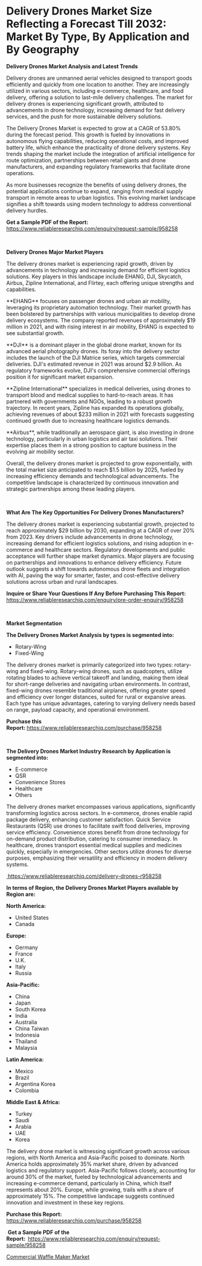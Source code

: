 <p><h1>Delivery Drones Market Size Reflecting a Forecast Till 2032: Market By Type, By Application and By Geography</h1></p><p><strong>Delivery Drones Market Analysis and Latest Trends</strong></p>
<p><p>Delivery drones are unmanned aerial vehicles designed to transport goods efficiently and quickly from one location to another. They are increasingly utilized in various sectors, including e-commerce, healthcare, and food delivery, offering a solution to last-mile delivery challenges. The market for delivery drones is experiencing significant growth, attributed to advancements in drone technology, increasing demand for fast delivery services, and the push for more sustainable delivery solutions.</p><p>The Delivery Drones Market is expected to grow at a CAGR of 53.80% during the forecast period. This growth is fueled by innovations in autonomous flying capabilities, reducing operational costs, and improved battery life, which enhance the practicality of drone delivery systems. Key trends shaping the market include the integration of artificial intelligence for route optimization, partnerships between retail giants and drone manufacturers, and expanding regulatory frameworks that facilitate drone operations.</p><p>As more businesses recognize the benefits of using delivery drones, the potential applications continue to expand, ranging from medical supply transport in remote areas to urban logistics. This evolving market landscape signifies a shift towards using modern technology to address conventional delivery hurdles.</p></p>
<p><strong>Get a Sample PDF of the Report:&nbsp;</strong> <a href="https://www.reliableresearchiq.com/enquiry/request-sample/958258?utm_campaign=3132&utm_medium=2&utm_source=Github&utm_content=ia&utm_term=08042025&utm_id=delivery-drones">https://www.reliableresearchiq.com/enquiry/request-sample/958258</a></p>
<p>&nbsp;</p>
<p><strong>Delivery Drones Major Market Players</strong></p>
<p><p>The delivery drones market is experiencing rapid growth, driven by advancements in technology and increasing demand for efficient logistics solutions. Key players in this landscape include EHANG, DJI, Skycatch, Airbus, Zipline International, and Flirtey, each offering unique strengths and capabilities.</p><p>**EHANG** focuses on passenger drones and urban air mobility, leveraging its proprietary automation technology. Their market growth has been bolstered by partnerships with various municipalities to develop drone delivery ecosystems. The company reported revenues of approximately $19 million in 2021, and with rising interest in air mobility, EHANG is expected to see substantial growth.</p><p>**DJI** is a dominant player in the global drone market, known for its advanced aerial photography drones. Its foray into the delivery sector includes the launch of the DJI Matrice series, which targets commercial deliveries. DJI's estimated revenue in 2021 was around $2.9 billion. As regulatory frameworks evolve, DJI's comprehensive commercial offerings position it for significant market expansion.</p><p>**Zipline International** specializes in medical deliveries, using drones to transport blood and medical supplies to hard-to-reach areas. It has partnered with governments and NGOs, leading to a robust growth trajectory. In recent years, Zipline has expanded its operations globally, achieving revenues of about $233 million in 2021 with forecasts suggesting continued growth due to increasing healthcare logistics demands.</p><p>**Airbus**, while traditionally an aerospace giant, is also investing in drone technology, particularly in urban logistics and air taxi solutions. Their expertise places them in a strong position to capture business in the evolving air mobility sector.</p><p>Overall, the delivery drones market is projected to grow exponentially, with the total market size anticipated to reach $1.5 billion by 2025, fueled by increasing efficiency demands and technological advancements. The competitive landscape is characterized by continuous innovation and strategic partnerships among these leading players.</p></p>
<p>&nbsp;</p>
<p><strong>What Are The Key Opportunities For Delivery Drones Manufacturers?</strong></p>
<p><p>The delivery drones market is experiencing substantial growth, projected to reach approximately $29 billion by 2030, expanding at a CAGR of over 20% from 2023. Key drivers include advancements in drone technology, increasing demand for efficient logistics solutions, and rising adoption in e-commerce and healthcare sectors. Regulatory developments and public acceptance will further shape market dynamics. Major players are focusing on partnerships and innovations to enhance delivery efficiency. Future outlook suggests a shift towards autonomous drone fleets and integration with AI, paving the way for smarter, faster, and cost-effective delivery solutions across urban and rural landscapes.</p></p>
<p><strong>Inquire or Share Your Questions If Any Before Purchasing This Report:</strong> <a href="https://www.reliableresearchiq.com/enquiry/pre-order-enquiry/958258?utm_campaign=3132&utm_medium=2&utm_source=Github&utm_content=ia&utm_term=08042025&utm_id=delivery-drones">https://www.reliableresearchiq.com/enquiry/pre-order-enquiry/958258</a></p>
<p>&nbsp;</p>
<p><strong>Market Segmentation</strong></p>
<p><strong>The Delivery Drones Market Analysis by types is segmented into:</strong></p>
<p><ul><li>Rotary-Wing</li><li>Fixed-Wing</li></ul></p>
<p><p>The delivery drones market is primarily categorized into two types: rotary-wing and fixed-wing. Rotary-wing drones, such as quadcopters, utilize rotating blades to achieve vertical takeoff and landing, making them ideal for short-range deliveries and navigating urban environments. In contrast, fixed-wing drones resemble traditional airplanes, offering greater speed and efficiency over longer distances, suited for rural or expansive areas. Each type has unique advantages, catering to varying delivery needs based on range, payload capacity, and operational environment.</p></p>
<p><strong>Purchase this Report:&nbsp;</strong><a href="https://www.reliableresearchiq.com/purchase/958258?utm_campaign=3132&utm_medium=2&utm_source=Github&utm_content=ia&utm_term=08042025&utm_id=delivery-drones">https://www.reliableresearchiq.com/purchase/958258</a></p>
<p>&nbsp;</p>
<p><strong>The Delivery Drones Market Industry Research by Application is segmented into:</strong></p>
<p><ul><li>E-commerce</li><li>QSR</li><li>Convenience Stores</li><li>Healthcare</li><li>Others</li></ul></p>
<p><p>The delivery drones market encompasses various applications, significantly transforming logistics across sectors. In e-commerce, drones enable rapid package delivery, enhancing customer satisfaction. Quick Service Restaurants (QSR) use drones to facilitate swift food deliveries, improving service efficiency. Convenience stores benefit from drone technology for on-demand product distribution, catering to consumer immediacy. In healthcare, drones transport essential medical supplies and medicines quickly, especially in emergencies. Other sectors utilize drones for diverse purposes, emphasizing their versatility and efficiency in modern delivery systems.</p></p>
<p><a href="https://www.reliableresearchiq.com/delivery-drones-r958258?utm_campaign=3132&utm_medium=2&utm_source=Github&utm_content=ia&utm_term=08042025&utm_id=delivery-drones">&nbsp;https://www.reliableresearchiq.com/delivery-drones-r958258</a></p>
<p><strong>In terms of Region, the Delivery Drones Market Players available by Region are:</strong></p>
<p>
    <p> <strong> North America: </strong>
        <ul>
            <li>United States</li>
            <li>Canada</li>
        </ul>
        </p> 
    <p> <strong> Europe: </strong>
        <ul>
            <li>Germany</li>
            <li>France</li>
            <li>U.K.</li>
            <li>Italy</li>
            <li>Russia</li>
        </ul>
        </p> 
    <p> <strong> Asia-Pacific: </strong>
        <ul>
            <li>China</li>
            <li>Japan</li>
            <li>South Korea</li>
            <li>India</li>
            <li>Australia</li>
            <li>China Taiwan</li>
            <li>Indonesia</li>
            <li>Thailand</li>
            <li>Malaysia</li>
        </ul>
        </p> 
    <p> <strong> Latin America: </strong>
        <ul>
            <li>Mexico</li>
            <li>Brazil</li>
            <li>Argentina Korea</li>
            <li>Colombia</li>
        </ul>
        </p> 
    <p> <strong> Middle East & Africa: </strong>
        <ul>
            <li>Turkey</li>
            <li>Saudi</li>
            <li>Arabia</li>
            <li>UAE</li>
            <li>Korea</li>
        </ul>
    </p>
    </p>
<p><p>The delivery drone market is witnessing significant growth across various regions, with North America and Asia-Pacific poised to dominate. North America holds approximately 35% market share, driven by advanced logistics and regulatory support. Asia-Pacific follows closely, accounting for around 30% of the market, fueled by technological advancements and increasing e-commerce demand, particularly in China, which itself represents about 20%. Europe, while growing, trails with a share of approximately 15%. The competitive landscape suggests continued innovation and investment in these key regions.</p></p>
<p><strong>Purchase this Report: </strong><a href="https://www.reliableresearchiq.com/purchase/958258?utm_campaign=3132&utm_medium=2&utm_source=Github&utm_content=ia&utm_term=08042025&utm_id=delivery-drones">https://www.reliableresearchiq.com/purchase/958258</a></p>
<p>&nbsp;<strong>Get a Sample PDF of the Report:&nbsp;&nbsp;</strong><a href="https://www.reliableresearchiq.com/enquiry/request-sample/958258?utm_campaign=3132&utm_medium=2&utm_source=Github&utm_content=ia&utm_term=08042025&utm_id=delivery-drones">https://www.reliableresearchiq.com/enquiry/request-sample/958258</a></p>
<p><strong></strong></p>
<p><p><a href="https://github.com/jhamygunler/Market-Research-Report-List-1/blob/main/commercial-waffle-maker-market.md?utm_campaign=3132&utm_medium=2&utm_source=Github&utm_content=ia&utm_term=08042025&utm_id=delivery-drones">Commercial Waffle Maker Market</a></p></p>